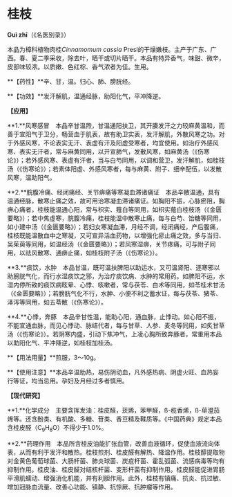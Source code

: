 # 桂枝

**Guì zhī**（《名医别录》）

本品为樟科植物肉桂*Cinnamomum  cassia* Presl的干燥嫩枝。主产于广东、广西。春、夏二季采收，除去叶，晒干或切片晒干。本品有特异香气，味甜、微辛，皮部味较浓。以质嫩、色红棕、香气浓者为佳。生用。

**【药性】**辛、甘，温。归心、肺、膀胱经。

**【功效】**发汗解肌，温通经脉，助阳化气，平冲降逆。

**【应用】**

**1.**风寒感冒　本品辛甘温煦，甘温通阳扶卫，其开腠发汗之力较麻黄温和，而善于宣阳气于卫分，畅营血于肌表，故有助卫实表，发汗解肌，外散风寒之功。对于外感风寒，不论表实无汗、表虚有汗及阳虚受寒者，均宜使用。如治疗外感风寒、表实无汗者，常与麻黄同用，以开宣肺气，发散风寒，如麻黄汤（《伤寒论》）；若外感风寒、表虚有汗者，当与白芍同用，以调和营卫，发汗解肌，如桂枝汤（《伤寒论》）；若素体阳虚、外感风寒者，每与麻黄、附子、细辛配伍，以发散风寒，温助阳气。

**2.**脘腹冷痛、经闭痛经、关节痹痛等寒凝血滞诸痛证　本品辛散温通，具有温通经脉，散寒止痛之效，故可用治寒凝血滞诸痛证。如胸阳不振，心脉瘀阻，胸痹心痛者，桂枝能温通心阳，常与枳实、薤白等同用，如枳实薤白桂枝汤（《金匮要略》）；若中焦虚寒，脘腹冷痛，桂枝能温中散寒止痛，每与白芍、饴糖等同用，如小建中汤（《金匮要略》）；若妇女寒凝血滞，月经不调，经闭痛经，产后腹痛，桂枝既能温散血中之寒凝，又可宣异活血药物，以增强化瘀止痛之效，多与当归、吴茱萸等同用，如温经汤（《金匮要略》）；若风寒湿痹，关节疼痛，可与附子同用，以祛风散寒、通痹止痛，如桂枝附子汤（《伤寒论》）。

**3.**痰饮，水肿　本品甘温，既可温扶脾阳以助运水，又可温肾阳、逐寒邪以助膀胱气化，而行水湿痰饮之邪，为治疗痰饮病、水肿的常用药。如脾阳不运，水湿内停所致的痰饮病眩晕、心悸、咳嗽者，常与茯苓、白术等同用，如苓桂术甘汤（《金匮要略》）；若膀胱气化不行，水肿、小便不利之蓄水证，每与茯苓、猪苓、泽泻等同用，如五苓散（《伤寒论》）。

**4.**心悸，奔豚　本品辛甘性温，能助心阳，通血脉，止悸动。如心阳不振，不能宣通血脉，而见心悸动、脉结代者，每与甘草、人参、麦冬等同用，如炙甘草汤（《伤寒论》）。若阴寒内盛，引动下焦冲气，上凌心胸所致奔豚者，常重用本品以助阳化气、平冲降逆，如桂枝加桂汤。

**【用法用量】**煎服，3～10g。

**【使用注意】**本品辛温助热，易伤阴动血，凡外感热病、阴虚火旺、血热妄行等证，均当忌用。孕妇及月经过多者慎用。

**【现代研究】**

**1.**化学成分　主要含挥发油：桂皮醛，莰烯，苯甲醛，ß-榄香烯，ß-荜澄茄烯等。还含酚类、有机酸、多糖、苷类、香豆精及鞣质等。《中国药典》规定本品含桂皮醛（C<sub>9</sub>H<sub>8</sub>O）不得少于1.0%。

**2.**药理作用　本品所含桂皮油能扩张血管，改善血液循环，促使血液流向体表，从而有利于发汗和散热。桂枝煎剂、桂皮醛有解热、降温作用。桂枝醇提取物对金黄色葡萄球菌、大肠杆菌、肺炎球菌、炭疽杆菌、霍乱弧菌、流感病毒等均有抑制作用。桂皮油、桂皮醛对结核杆菌、变形杆菌有抑制作用。桂皮醛能促进胃肠平滑肌蠕动、增强消化机能，并有利胆作用。此外，桂枝有镇痛、抗炎、抗过敏、增加冠脉血流量、改善心功能、镇静、抗惊厥、抗肿瘤等作用。